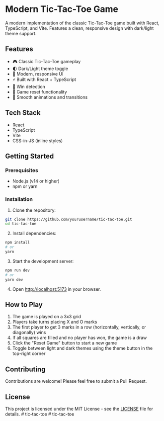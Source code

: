 # Modern Tic-Tac-Toe Game

A modern implementation of the classic Tic-Tac-Toe game built with React, TypeScript, and Vite. Features a clean, responsive design with dark/light theme support.

## Features

- 🎮 Classic Tic-Tac-Toe gameplay
- 🌓 Dark/Light theme toggle
- 🎨 Modern, responsive UI
- ⚡ Built with React + TypeScript
- 🎯 Win detection
- 🔄 Game reset functionality
- 💫 Smooth animations and transitions

## Tech Stack

- React
- TypeScript
- Vite
- CSS-in-JS (inline styles)

## Getting Started

### Prerequisites

- Node.js (v14 or higher)
- npm or yarn

### Installation

1. Clone the repository:
```bash
git clone https://github.com/yourusername/tic-tac-toe.git
cd tic-tac-toe
```

2. Install dependencies:
```bash
npm install
# or
yarn
```

3. Start the development server:
```bash
npm run dev
# or
yarn dev
```

4. Open [http://localhost:5173](http://localhost:5173) in your browser.

## How to Play

1. The game is played on a 3x3 grid
2. Players take turns placing X and O marks
3. The first player to get 3 marks in a row (horizontally, vertically, or diagonally) wins
4. If all squares are filled and no player has won, the game is a draw
5. Click the "Reset Game" button to start a new game
6. Toggle between light and dark themes using the theme button in the top-right corner

## Contributing

Contributions are welcome! Please feel free to submit a Pull Request.

## License

This project is licensed under the MIT License - see the [LICENSE](LICENSE) file for details.
#   t i c - t a c - t o e  
 #   t i c - t a c - t o e  
 